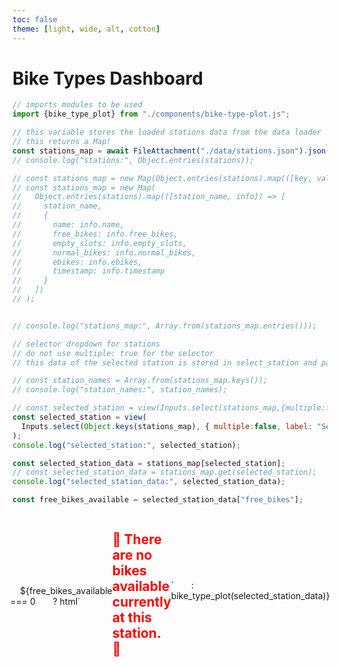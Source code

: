 ```yaml
---
toc: false
theme: [light, wide, alt, cotton]
---
```

<!-- PROVIDED: This controls the theme of the page! [OPTIONAL] Feel free to change and play around with the theme to find one you like for this page! -->
<!-- HINT: Reference the documentation given in the instructions! -->


<!-- PROVIDED: Header/Page Title -->
# Bike Types Dashboard



<!-- PROVIDED Code: Imports the component used for this page's visualization. -->

```js
// imports modules to be used
import {bike_type_plot} from "./components/bike-type-plot.js";
```

<!-- CHALLENGE 4.1 -->
<!-- YOUR TURN: Add code to load the data from stations.json.js-->
<!-- HINT: Use a FileAttachment like we did in Lab 2: Observable Dashboard! -->
<!-- Imports the data from the stations data loader -->
```js
// this variable stores the loaded stations data from the data loader
// this returns a Map!
const stations_map = await FileAttachment("./data/stations.json").json();
// console.log("stations:", Object.entries(stations));

// const stations_map = new Map(Object.entries(stations).map(([key, value]) => [key, value]));
// const stations_map = new Map(
//   Object.entries(stations).map(([station_name, info]) => [
//     station_name,
//     {
//       name: info.name,
//       free_bikes: info.free_bikes,
//       empty_slots: info.empty_slots,
//       normal_bikes: info.normal_bikes,
//       ebikes: info.ebikes,
//       timestamp: info.timestamp
//     }
//   ])
// );


// console.log("stations_map:", Array.from(stations_map.entries()));
```


<!-- CHALLENGE 4.2 -->
<!-- YOUR TURN: Add code to create a dropdown/selector for all the stations in the network -->
<!-- HINT: Reference the documentation given in the instructions! -->
```js
// selector dropdown for stations
// do not use multiple: true for the selector
// this data of the selected station is stored in select_station and passed into bike-type-plot.js component for visualization!

// const station_names = Array.from(stations_map.keys());
// console.log("station_names:", station_names);

// const selected_station = view(Inputs.select(stations_map,{multiple:false, label:"Select a Station: "}));
const selected_station = view(
  Inputs.select(Object.keys(stations_map), { multiple:false, label: "Select a Station:" })
);
console.log("selected_station:", selected_station);
```



<!-- PROVIDED code: Displays the visualization you made in bike-type-plot.js.-->

```js
const selected_station_data = stations_map[selected_station];
// const selected_station_data = stations_map.get(selected_station);
console.log("selected_station_data:", selected_station_data);
```

```js
const free_bikes_available = selected_station_data["free_bikes"];
```

<div class="card grid grid-cols-1" style="display: flex; justify-content: center; align-items: center;">
  <!-- conditionally displays a message or a visualization depending on bike availability at selected station -->
    ${free_bikes_available === 0 
      ? html`<h2 style="color: red;"> 🚫 There are no bikes available currently at this station. 🚫</h2>`
      : bike_type_plot(selected_station_data)}

</div>
